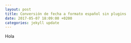 ```yaml
---
layout: post
title: Conversión de fecha a formato español sin plugins
date: 2017-05-07 18:09:00 +0200
categories: jekyll update
---
```


Hola

